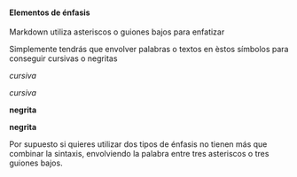 #### Elementos de énfasis

Markdown utiliza asteriscos o guiones bajos para enfatizar

Simplemente tendrás que envolver palabras o textos en èstos símbolos para conseguir cursivas o negritas

*cursiva*

_cursiva_

**negrita**

__negrita__

Por supuesto si quieres utilizar dos tipos de énfasis no tienen más que combinar la sintaxis, envolviendo la palabra entre tres asteriscos o tres guiones bajos.
